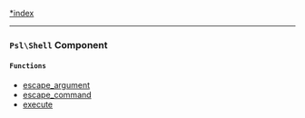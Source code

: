 <!--
    This markdown file was generated using `docs/documenter.php`.

    Any edits to it will likely be lost.
-->

[*index](./../README.md)

---

### `Psl\Shell` Component

#### `Functions`

- [escape_argument](./../../src/Psl/Shell/escape_argument.php#L17)
- [escape_command](./../../src/Psl/Shell/escape_command.php#L14)
- [execute](./../../src/Psl/Shell/execute.php#L39)


